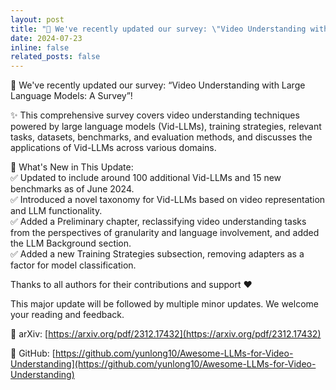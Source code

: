 ```yaml
---
layout: post
title: "📢 We've recently updated our survey: \"Video Understanding with Large Language Models: A Survey\"!"
date: 2024-07-23
inline: false
related_posts: false
---
```


📢 We've recently updated our survey: “Video Understanding with Large Language Models: A Survey”!

✨ This comprehensive survey covers video understanding techniques powered by large language models (Vid-LLMs), training strategies, relevant tasks, datasets, benchmarks, and evaluation methods, and discusses the applications of Vid-LLMs across various domains.

🚀 What's New in This Update:\
✅ Updated to include around 100 additional Vid-LLMs and 15 new benchmarks as of June 2024.\
✅ Introduced a novel taxonomy for Vid-LLMs based on video representation and LLM functionality.\
✅ Added a Preliminary chapter, reclassifying video understanding tasks from the perspectives of granularity and language involvement, and added the LLM Background section.\
✅ Added a new Training Strategies subsection, removing adapters as a factor for model classification.

Thanks to all authors for their contributions and support ❤️

This major update will be followed by multiple minor updates. We welcome your reading and feedback. 

🔗 arXiv: [https://arxiv.org/pdf/2312.17432](https://arxiv.org/pdf/2312.17432)

🔗 GitHub: [https://github.com/yunlong10/Awesome-LLMs-for-Video-Understanding](https://github.com/yunlong10/Awesome-LLMs-for-Video-Understanding)
